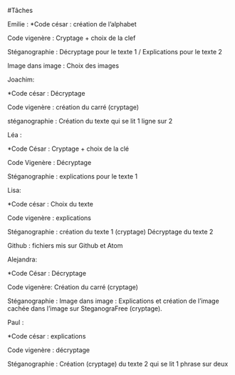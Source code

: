 #Tâches

Emilie :
*Code césar : création de l’alphabet

Code vigenère : Cryptage + choix de la clef

Stéganographie : Décryptage pour le texte 1 / Explications pour le texte 2

Image dans image : Choix des images



Joachim:

*Code césar : Décryptage

Code vigenère : création du carré (cryptage)

stéganographie : Création du texte qui se lit 1 ligne sur 2



Léa :

*Code César : Cryptage + choix de la clé

Code Vigenère : Décryptage

Stéganographie : explications pour le texte 1



Lisa:

*Code césar : Choix du texte

Code vigenère : explications

Stéganographie : création du texte 1 (cryptage)
Décryptage du texte 2

Github : fichiers mis sur Github et Atom


Alejandra:  

*Code César : Décryptage

Code vigenère: Création du carré (cryptage)

Stéganographie :
Image dans image : Explications et création de l’image cachée dans l’image sur SteganograFree (cryptage).


Paul :

*Code césar : explications

Code vigenère : décryptage

Stéganographie :
Création (cryptage) du texte 2 qui se lit 1 phrase sur deux
